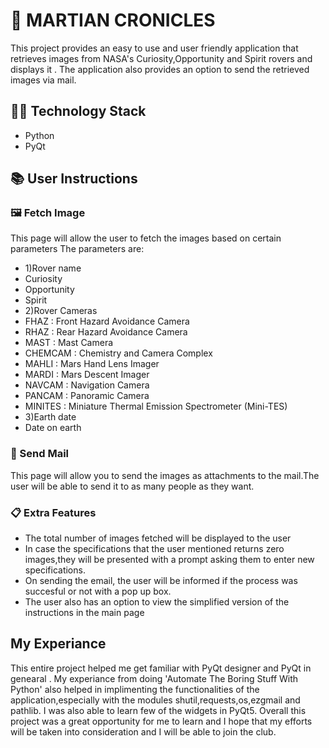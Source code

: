 # 🚀 MARTIAN CRONICLES

This project provides an easy to use and user friendly application that retrieves images from NASA's Curiosity,Opportunity and Spirit rovers and displays it . The application also provides an option to send the retrieved images via mail.


## 👩‍💻 Technology Stack
- Python
- PyQt


## 📚 User Instructions 
### 🖼️ Fetch Image
This page will allow the user to fetch the images based on certain parameters 
The parameters are:
- 1)Rover name
- Curiosity
- Opportunity
- Spirit
- 2)Rover Cameras
- FHAZ	 : Front Hazard Avoidance Camera
- RHAZ	 : Rear Hazard Avoidance Camera
- MAST	 : Mast Camera
- CHEMCAM  : Chemistry and Camera Complex
- MAHLI	 : Mars Hand Lens Imager
- MARDI    : Mars Descent Imager
- NAVCAM 	 : Navigation Camera
- PANCAM 	 : Panoramic Camera
- MINITES  : Miniature Thermal Emission Spectrometer (Mini-TES)
- 3)Earth date
- Date on earth
### 📩 Send Mail
This page will allow you to send the images as attachments to the mail.The user will be able to send it to as many people as they want.
### 📋 Extra Features
- The total number of images fetched will be displayed to the user 
- In case the specifications that the user mentioned returns zero images,they will be presented with a prompt asking them to enter new specifications.
- On sending the email, the user will be informed if the process was succesful or not with a pop up box.
- The user also has an option to view the simplified version of the instructions in the main page



## My Experiance
This entire project helped me get familiar with PyQt designer and PyQt in genearal . My experiance from doing 'Automate The Boring Stuff With Python' also helped in implimenting the functionalities of the application,especially with the modules shutil,requests,os,ezgmail and pathlib.
I was also able to learn few of the widgets in PyQt5.
Overall this project was a great opportunity for me to learn and I hope that my efforts will be taken into consideration and I will be able to join the club.

